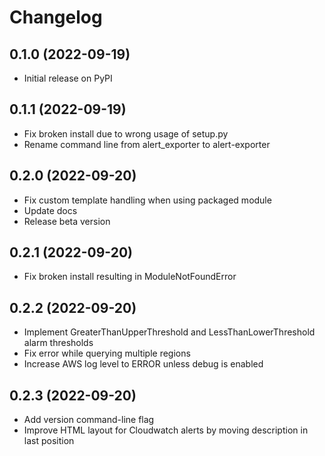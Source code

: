 # Changelog

## 0.1.0 (2022-09-19)

- Initial release on PyPI

## 0.1.1 (2022-09-19)

- Fix broken install due to wrong usage of setup.py
- Rename command line from alert_exporter to alert-exporter

## 0.2.0 (2022-09-20)

- Fix custom template handling when using packaged module
- Update docs
- Release beta version

## 0.2.1 (2022-09-20)

- Fix broken install resulting in ModuleNotFoundError

## 0.2.2 (2022-09-20)

- Implement GreaterThanUpperThreshold and LessThanLowerThreshold alarm thresholds
- Fix error while querying multiple regions
- Increase AWS log level to ERROR unless debug is enabled

## 0.2.3 (2022-09-20)

- Add version command-line flag
- Improve HTML layout for Cloudwatch alerts by moving description in last position
